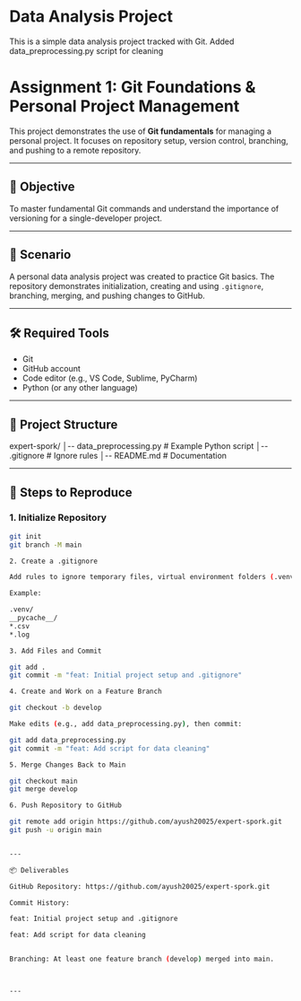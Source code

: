 # Data Analysis Project 
This is a simple data analysis project tracked with Git. 
Added data_preprocessing.py script for cleaning 

# Assignment 1: Git Foundations & Personal Project Management

This project demonstrates the use of **Git fundamentals** for managing a personal project. It focuses on repository setup, version control, branching, and pushing to a remote repository.

---

## 🎯 Objective
To master fundamental Git commands and understand the importance of versioning for a single-developer project.

---

## 📌 Scenario
A personal data analysis project was created to practice Git basics. The repository demonstrates initialization, creating and using `.gitignore`, branching, merging, and pushing changes to GitHub.

---

## 🛠 Required Tools
- Git  
- GitHub account  
- Code editor (e.g., VS Code, Sublime, PyCharm)  
- Python (or any other language)  

---

## 📂 Project Structure

expert-spork/ │-- data_preprocessing.py   # Example Python script │-- .gitignore              # Ignore rules │-- README.md               # Documentation

---

## 🚀 Steps to Reproduce

### 1. Initialize Repository
```bash
git init
git branch -M main

2. Create a .gitignore

Add rules to ignore temporary files, virtual environment folders (.venv/), and unnecessary data files.

Example:

.venv/
__pycache__/
*.csv
*.log

3. Add Files and Commit

git add .
git commit -m "feat: Initial project setup and .gitignore"

4. Create and Work on a Feature Branch

git checkout -b develop

Make edits (e.g., add data_preprocessing.py), then commit:

git add data_preprocessing.py
git commit -m "feat: Add script for data cleaning"

5. Merge Changes Back to Main

git checkout main
git merge develop

6. Push Repository to GitHub

git remote add origin https://github.com/ayush20025/expert-spork.git
git push -u origin main


---

📦 Deliverables

GitHub Repository: https://github.com/ayush20025/expert-spork.git

Commit History:

feat: Initial project setup and .gitignore

feat: Add script for data cleaning


Branching: At least one feature branch (develop) merged into main.



---


